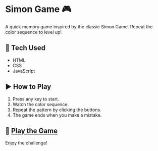 # Simon Game 🎮

A quick memory game inspired by the classic Simon Game. Repeat the color sequence to level up!

## 🔧 Tech Used
- HTML  
- CSS  
- JavaScript  

## ▶️ How to Play
1. Press any key to start.
2. Watch the color sequence.
3. Repeat the pattern by clicking the buttons.
4. The game ends when you make a mistake.

## 🔗 [Play the Game]("[url](https://simon-game-ffz4bwmvn-manish-kumars-projects-556191d9.vercel.app/)")

Enjoy the challenge!
